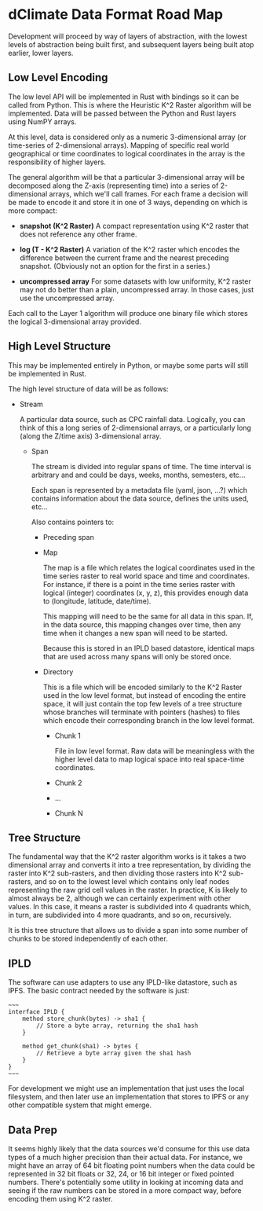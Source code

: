 # dClimate Data Format Road Map

Development will proceed by way of layers of abstraction, with the lowest levels of
abstraction being built first, and subsequent layers being built atop earlier, lower
layers.

## Low Level Encoding

The low level API will be implemented in Rust with bindings so it can be called from
Python. This is where the Heuristic K^2 Raster algorithm will be implemented. Data will
be passed between the Python and Rust layers using NumPY arrays.

At this level, data is considered only as a numeric 3-dimensional array (or time-series
of 2-dimensional arrays). Mapping of specific real world geographical or time
coordinates to logical coordinates in the array is the responsibility of higher layers.

The general algorithm will be that a particular 3-dimensional array will be decomposed
along the Z-axis (representing time) into a series of 2-dimensional arrays, which we'll
call frames. For each frame a decision will be made to encode it and store it in one of
3 ways, depending on which is more compact:

- **snapshot (K^2 Raster)** A compact representation using K^2 raster that does not
  reference any other frame.

- **log (T - K^2 Raster)** A variation of the K^2 raster which encodes the difference
  between the current frame and the nearest preceding snapshot. (Obviously not an option
  for the first in a series.)

- **uncompressed array** For some datasets with low uniformity, K^2 raster may not do
  better than a plain, uncompressed array. In those cases, just use the uncompressed
  array. 

Each call to the Layer 1 algorithm will produce one binary file which stores the logical
3-dimensional array provided.

## High Level Structure

This may be implemented entirely in Python, or maybe some parts will still be
implemented in Rust.

The high level structure of data will be as follows:

- Stream

  A particular data source, such as CPC rainfall data. Logically, you can think of this
  a long series of 2-dimensional arrays, or a particularly long (along the Z/time axis)
  3-dimensional array.

  - Span

    The stream is divided into regular spans of time. The time interval is arbitrary and
    and could be days, weeks, months, semesters, etc...

    Each span is represented by a metadata file (yaml, json, ...?) which contains
    information about the data source, defines the units used, etc...

    Also contains pointers to:

    - Preceding span
    
    - Map 

      The map is a file which relates the logical coordinates used in the time series
      raster to real world space and time and coordinates. For instance, if there is a
      point in the time series raster with logical (integer) coordinates (x, y, z),
      this provides enough data to (longitude, latitude, date/time). 

      This mapping will need to be the same for all data in this span. If, in the data
      source, this mapping changes over time, then any time when it changes a new span
      will need to be started.

      Because this is stored in an IPLD based datastore, identical maps that are used
      across many spans will only be stored once.

    - Directory

      This is a file which will be encoded similarly to the K^2 Raster used in the low
      level format, but instead of encoding the entire space, it will just contain the
      top few levels of a tree structure whose branches will terminate with pointers
      (hashes) to files which encode their corresponding branch in the low level format.

      - Chunk 1

        File in low level format. Raw data will be meaningless with the higher level
        data to map logical space into real space-time coordinates.

      - Chunk 2 

      - ...

      - Chunk N

## Tree Structure

The fundamental way that the K^2 raster algorithm works is it takes a two dimensional
array and converts it into a tree representation, by dividing the raster into K^2
sub-rasters, and then dividing those rasters into K^2 sub-rasters, and so on to the
lowest level which contains only leaf nodes representing the raw grid cell values in the
raster. In practice, K is likely to almost always be 2, although we can certainly
experiment with other values. In this case, it means a raster is subdivided into 4
quadrants which, in turn, are subdivided into 4 more quadrants, and so on, recursively.

It is this tree structure that allows us to divide a span into some number of chunks to
be stored independently of each other.

## IPLD

The software can use adapters to use any IPLD-like datastore, such as IPFS. The basic
contract needed by the software is just:

    ~~~
    interface IPLD {
        method store_chunk(bytes) -> sha1 {
            // Store a byte array, returning the sha1 hash
        }
    
        method get_chunk(sha1) -> bytes {
            // Retrieve a byte array given the sha1 hash
        }
    }
    ~~~

For development we might use an implementation that just uses the local filesystem, and
then later use an implementation that stores to IPFS or any other compatible system that
might emerge.

## Data Prep

It seems highly likely that the data sources we'd consume for this use data types of a
much higher precision than their actual data. For instance, we might have an array of 64
bit floating point numbers when the data could be represented in 32 bit floats or 32,
24, or 16 bit integer or fixed pointed numbers. There's potentially some utility in
looking at incoming data and seeing if the raw numbers can be stored in a more compact
way, before encoding them using K^2 raster.
